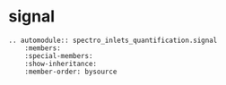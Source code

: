 # signal

```{eval-rst}
.. automodule:: spectro_inlets_quantification.signal
    :members:
    :special-members:
    :show-inheritance:
    :member-order: bysource
```
